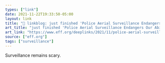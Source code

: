 ```yaml
---
types: ["link"]
date: 2021-11-22T19:33:50-05:00
layout: link
title: "🔗 linkblog: just finished 'Police Aerial Surveillance Endangers Our Ability to Protest | Electronic Frontier Foundation'"
art_title: "just finished 'Police Aerial Surveillance Endangers Our Ability to Protest | Electronic Frontier Foundation"
art_link: "https://www.eff.org/deeplinks/2021/11/police-aerial-surveillance-endangers-our-ability-protest"
source: ["eff.org"]
tags: ["surveillance"]
---
```

Surveillance remains scary.
